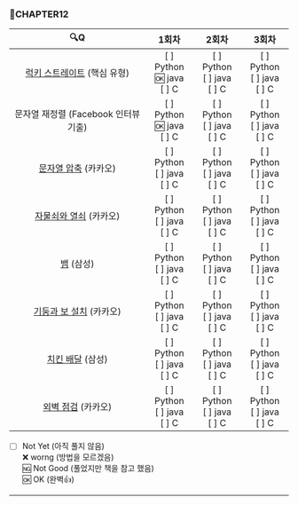 ### :page_with_curl:CHAPTER12

|                :mag:Q                |               1회차                |               2회차               |               3회차               |
| :----------------------------------: | :--------------------------------: | :-------------------------------: | :-------------------------------: |
|     [럭키 스트레이트](https://www.acmicpc.net/problem/18406 "백준 링크") (핵심 유형)      | [ ] Python<br/>:ok: java<br/>[ ] C | [ ] Python<br/>[ ] java<br/>[ ] C | [ ] Python<br/>[ ] java<br/>[ ] C |
| 문자열 재정렬 (Facebook 인터뷰 기출) | [ ] Python<br/>:ok: java<br/>[ ] C | [ ] Python<br/>[ ] java<br/>[ ] C | [ ] Python<br/>[ ] java<br/>[ ] C |
|         [문자열 압축](https://programmers.co.kr/learn/courses/30/lessons/60057 "프로그래머스 링크") (카카오)         | [ ] Python<br/>[ ] java<br/>[ ] C  | [ ] Python<br/>[ ] java<br/>[ ] C | [ ] Python<br/>[ ] java<br/>[ ] C |
|        [자물쇠와 열쇠](https://programmers.co.kr/learn/courses/30/lessons/60059 "프로그래머스 링크") (카카오)        | [ ] Python<br/>[ ] java<br/>[ ] C  | [ ] Python<br/>[ ] java<br/>[ ] C | [ ] Python<br/>[ ] java<br/>[ ] C |
|              [뱀](https://www.acmicpc.net/problem/3190 "백준 링크") (삼성)               | [ ] Python<br/>[ ] java<br/>[ ] C  | [ ] Python<br/>[ ] java<br/>[ ] C | [ ] Python<br/>[ ] java<br/>[ ] C |
|       [기둥과 보 설치](https://programmers.co.kr/learn/courses/30/lessons/60061 "프로그래머스 링크") (카카오)        | [ ] Python<br/>[ ] java<br/>[ ] C  | [ ] Python<br/>[ ] java<br/>[ ] C | [ ] Python<br/>[ ] java<br/>[ ] C |
|           [치킨 배달](https://www.acmicpc.net/problem/15686 "백준 링크") (삼성)           | [ ] Python<br/>[ ] java<br/>[ ] C  | [ ] Python<br/>[ ] java<br/>[ ] C | [ ] Python<br/>[ ] java<br/>[ ] C |
|          [외벽 점검](https://programmers.co.kr/learn/courses/30/lessons/60062 "프로그래머스 링크") (카카오)          | [ ] Python<br/>[ ] java<br/>[ ] C  | [ ] Python<br/>[ ] java<br/>[ ] C | [ ] Python<br/>[ ] java<br/>[ ] C |

- [ ] Not Yet (아직 풀지 않음)<br/>
      :x: worng (방법을 모르겠음)<br/>
      :ng: Not Good (풀었지만 책을 참고 했음)<br/>
      :ok: OK (완벽:+1:)<br/>

---
